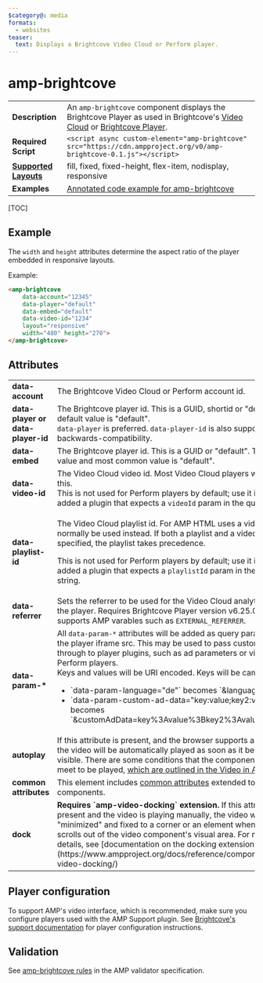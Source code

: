 ```yaml
---
$category@: media
formats:
  - websites
teaser:
  text: Displays a Brightcove Video Cloud or Perform player.
---
```

<!---
Copyright 2015 Brightcove. All Rights Reserved.

Licensed under the Apache License, Version 2.0 (the "License");
you may not use this file except in compliance with the License.
You may obtain a copy of the License at

      http://www.apache.org/licenses/LICENSE-2.0

Unless required by applicable law or agreed to in writing, software
distributed under the License is distributed on an "AS-IS" BASIS,
WITHOUT WARRANTIES OR CONDITIONS OF ANY KIND, either express or implied.
See the License for the specific language governing permissions and
limitations under the License.
-->

# amp-brightcove

<table>
  <tr>
    <td class="col-fourty"><strong>Description</strong></td>
    <td>An <code>amp-brightcove</code> component displays the Brightcove Player as used in Brightcove's <a href="https://www.brightcove.com/en/online-video-platform">Video Cloud</a> or <a href="https://www.brightcove.com/en/player">Brightcove Player</a>.</td>
  </tr>
  <tr>
    <td class="col-fourty"><strong>Required Script</strong></td>
    <td><code>&lt;script async custom-element="amp-brightcove" src="https://cdn.ampproject.org/v0/amp-brightcove-0.1.js">&lt;/script></code></td>
  </tr>
  <tr>
    <td class="col-fourty"><strong><a href="https://www.ampproject.org/docs/guides/responsive/control_layout.html">Supported Layouts</a></strong></td>
    <td>fill, fixed, fixed-height, flex-item, nodisplay, responsive</td>
  </tr>
  <tr>
    <td class="col-fourty"><strong>Examples</strong></td>
    <td><a href="https://ampbyexample.com/components/amp-brightcove/">Annotated code example for amp-brightcove</a></td>
  </tr>
</table>

[TOC]

## Example

The `width` and `height` attributes determine the aspect ratio of the player embedded in responsive layouts.

Example:

```html
<amp-brightcove
    data-account="12345"
    data-player="default"
    data-embed="default"
    data-video-id="1234"
    layout="responsive"
    width="480" height="270">
</amp-brightcove>
```

## Attributes
<table>
  <tr>
    <td width="40%"><strong>data-account</strong></td>
    <td>The Brightcove Video Cloud or Perform account id.</td>
  </tr>
  <tr>
    <td width="40%"><strong>data-player or data-player-id</strong></td>
    <td>The Brightcove player id. This is a GUID, shortid or "default". The default value is "default".<br><code>data-player</code> is preferred. <code>data-player-id</code> is also supported for backwards-compatibility.</td>
  </tr>
  <tr>
    <td width="40%"><strong>data-embed</strong></td>
    <td>The Brightcove player id. This is a GUID or "default". The default value and most common value is "default".</td>
  </tr>
  <tr>
    <td width="40%"><strong>data-video-id</strong></td>
    <td>The Video Cloud video id. Most Video Cloud players will need this.<br>This is not used for Perform players by default; use it if you have added a plugin that expects a <code>videoId</code> param in the query string.</td>
  </tr>
  <tr>
    <td width="40%"><strong>data-playlist-id</strong></td>
    <td><p>The Video Cloud playlist id. For AMP HTML uses a video id will normally be used instead. If both a playlist and a video are specified, the playlist takes precedence.</p>
<p>This is not used for Perform players by default; use it if you have added a plugin that expects a <code>playlistId</code> param in the query string.</p></td>
  </tr>
  <tr>
    <td width="40%"><strong>data-referrer</strong></td>
    <td>Sets the referrer to be used for the Video Cloud analytics within the player. Requires Brightcove Player version v6.25.0+. This supports AMP varables such as <code>EXTERNAL_REFERRER</code>.</td>
  </tr>
  <tr>
    <td width="40%"><strong>data-param-*</strong></td>
    <td>All <code>data-param-*</code> attributes will be added as query parameter to the player iframe src. This may be used to pass custom values through to player plugins, such as ad parameters or video ids for Perform players.
<br>
Keys and values will be URI encoded. Keys will be camel cased.</p>
<ul>
  <li>`data-param-language="de"` becomes `&language=de`</li>
  <li>`data-param-custom-ad-data="key:value;key2:value2"` becomes `&customAdData=key%3Avalue%3Bkey2%3Avalue2`</li>
</ul></td>
  </tr>
  <tr>
    <td width="40%"><strong>autoplay</strong></td>
    <td>If this attribute is present, and the browser supports autoplay, the video will be automatically
played as soon as it becomes visible. There are some conditions that the component needs to meet
to be played, <a href="https://github.com/ampproject/amphtml/blob/master/spec/amp-video-interface.md#autoplay">which are outlined in the Video in AMP spec</a>.</td>
  </tr>
  <tr>
    <td width="40%"><strong>common attributes</strong></td>
    <td>This element includes <a href="https://www.ampproject.org/docs/reference/common_attributes">common attributes</a> extended to AMP components.</td>
  </tr>
  <tr>
    <td width="40%"><strong>dock</strong></td>
    <td><strong>Requires `amp-video-docking` extension.</strong> If this attribute is present and the video is playing manually, the video will be "minimized" and fixed to a corner or an element when the user scrolls out of the video component's visual area.
    For more details, see [documentation on the docking extension itself.](https://www.ampproject.org/docs/reference/components/amp-video-docking/)</td>
  </tr>
</table>


## Player configuration

To support AMP's video interface, which is recommended, make sure you configure players used with the AMP Support plugin. See [Brightcove's support documentation](https://support.brightcove.com/amp) for player configuration instructions.

## Validation

See [amp-brightcove rules](https://github.com/ampproject/amphtml/blob/master/extensions/amp-brightcove/validator-amp-brightcove.protoascii) in the AMP validator specification.
